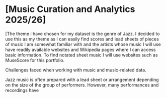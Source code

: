 
# \[Music Curation and Analytics 2025/26\]
<!-- Version 1.0 -->
\[The theme i have chosen for my dataset is the genre of Jazz. I decided to use this as my theme as I can easily find scores and lead sheets of pieces of music I am somewhat familiar with and the artists whose music I will use have readily available websites and Wikipedia pages where I can access basic information. To find notated sheet music I will use websites such as MuseScore for this portfolio.

Challenges faced when working with music and music-related data.

Jazz music is often prepared with a lead sheet or arrangement depending on the size of the group of performers. However, many performances and recordings have 
